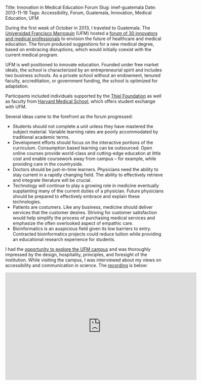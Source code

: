 Title: Innovation in Medical Education Forum
Slug: imef-guatemala
Date: 2013-11-19
Tags: Accessibility, Forum, Guatemala, Innovation, Medical Education, UFM

During the first week of October in 2013, I traveled to Guatemala. The [Universidad Francisco Marroquín](https://www.ufm.edu/index.php/Portal "Universidad Francisco Marroquin Homepage") (UFM) hosted a [forum of 30 innovators and medical professionals](https://noticias.ufm.edu/innovation-in-medical-education-forum-en-la-ufm/ "Innovation_in_Medical_Education_Forum%2C_en_la_UFM") to envision the future of healthcare and medical education. The forum produced suggestions for a new medical degree, based on embracing disruptions, which would initially coexist with the current medical program.

UFM is well positioned to innovate education. Founded under free market ideals, the school is characterized by an entrepreneurial spirit and includes two business schools. As a private school without an endowment, tenured faculty, accreditation, or government funding, the school is optimized for adaptation.

Participants included individuals supported by the [Thiel Foundation](http://thielfoundation.org/ "Thiel Foundation Homepage") as well as faculty from [Harvard Medical School](https://hms.harvard.edu/ "Harvard Medical School Homepage"), which offers student exchange with UFM.

Several ideas came to the forefront as the forum progressed:

* Students should not complete a unit unless they have mastered the subject material. Variable learning rates are poorly accommodated by traditional academic terms.
* Development efforts should focus on the interactive portions of the curriculum. Consumption based learning can be outsourced. Open online courses provide world-class and cutting-edge education at little cost and enable coursework away from campus – for example, while providing care in the countryside.
* Doctors should be just-in-time learners. Physicians need the ability to stay current in a rapidly changing field. The ability to effectively retrieve and integrate literature will be crucial.
* Technology will continue to play a growing role in medicine eventually supplanting many of the current duties of a physician. Future physicians should be prepared to effectively embrace and explain these technologies.
* Patients are costumers. Like any business, medicine should deliver services that the customer desires. Striving for customer satisfaction would help simplify the process of purchasing medical services and emphasize the often overlooked aspect of empathic care.
* Bioinformatics is an auspicious field given its low barriers to entry. Contracted bioinformatics projects could reduce tuition while providing an educational research experience for students.

I had the [opportunity to explore the UFM campus](https://noticias.ufm.edu/cientificos-y-emprendedores-en-la-ufm/ "Cientificos_y_emprendedores_en_la_UFM") and was thoroughly impressed by the design, hospitality, principles, and foresight of the institution. While visiting the campus, I was interviewed about my views on accessibility and communication in science. The [recording](https://newmedia.ufm.edu/video/accessibility-and-communication-in-science/ "UFM NewMedia Interview Page") is below:

<div class="videoWrapper"><iframe width="604" height="340" src="http://www.youtube.com/embed/twZJCFTFE2g?feature=oembed&rel=0&theme=light&showinfo=0&autohide=1" frameborder="0" allowfullscreen></iframe></div>
